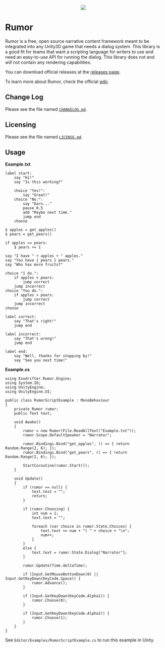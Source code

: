 <p align="center">
    <img src="https://raw.githubusercontent.com/wiki/exodrifter/unity-rumor/Images/Logo.png">
</p>

Rumor
=====
Rumor is a free, open source narrative content framework meant to be integrated
into any Unity3D game that needs a dialog system. This library is a good fit
for teams that want a scripting language for writers to use and need an
easy-to-use API for running the dialog. This library does not and will not
contain any rendering capabilities.

You can download official releases at the [releases page](https://github.com/exodrifter/unity-rumor/releases).

To learn more about Rumor, check the official [wiki](https://github.com/exodrifter/unity-rumor/wiki).

Change Log
----------
Please see the file named [`CHANGELOG.md`](CHANGELOG.md).

Licensing
---------
Please see the file named [`LICENSE.md`](LICENSE.md).

Usage
-----
**Example.txt**
```
label start:
    say "Hi!"
    say "Is this working?"

    choice "Yes!":
        say "Great!"
    choice "No.":
        say "Darn..."
        pause 0.5
        add "Maybe next time."
        jump end
    choose

$ apples = get_apples()
$ pears = get_pears()

if apples == pears:
    $ pears += 1

say "I have " + apples + " apples."
say "You have { pears } pears."
say "Who has more fruits?"

choice "I do.":
    if apples < pears:
        jump correct
    jump incorrect
choice "You do.":
    if apples > pears:
        jump correct
    jump incorrect
choose

label correct:
    say "That's right!"
    jump end

label incorrect:
    say "That's wrong!"
    jump end

label end:
    say "Well, thanks for stopping by!"
    say "See you next time!"
```

**Example.cs**
```
using Exodrifter.Rumor.Engine;
using System.IO;
using UnityEngine;
using UnityEngine.UI;

public class RumorScriptExample : MonoBehaviour
{
    private Rumor rumor;
    public Text text;

    void Awake()
    {
        rumor = new Rumor(File.ReadAllText("Example.txt"));
        rumor.Scope.DefaultSpeaker = "Narrator";

        rumor.Bindings.Bind("get_apples", () => { return Random.Range(2, 6); });
        rumor.Bindings.Bind("get_pears", () => { return Random.Range(2, 6); });

        StartCoroutine(rumor.Start());
    }

    void Update()
    {
        if (rumor == null) {
            text.text = "";
            return;
        }

        if (rumor.Choosing) {
            int num = 1;
            text.text = "";

            foreach (var choice in rumor.State.Choices) {
                text.text += num + ") " + choice + "\n";
                num++;
            }
        }
        else {
            text.text = rumor.State.Dialog["Narrator"];
        }

        rumor.Update(Time.deltaTime);

        if (Input.GetMouseButtonDown(0) || Input.GetKeyDown(KeyCode.Space)) {
            rumor.Advance();
        }

        if (Input.GetKeyDown(KeyCode.Alpha1)) {
            rumor.Choose(0);
        }

        if (Input.GetKeyDown(KeyCode.Alpha2)) {
            rumor.Choose(1);
        }
    }
}
```

See `Editor/Examples/RumorScriptExample.cs` to run this example in Unity.
